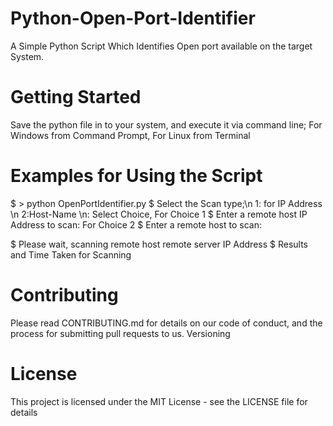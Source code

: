 # Python-Open-Port-Identifier
A Simple Python Script Which Identifies Open port available on the target System.

# Getting Started
Save the python file in to your system, and execute it via command line;
For Windows from Command Prompt,
For Linux from Terminal

# Examples for Using the Script
$ > python OpenPortIdentifier.py
$ Select the Scan type;\n 1: for IP Address \n 2:Host-Name \n:
Select Choice,
For Choice 1
$ Enter a remote host IP Address to scan:
For Choice 2
$ Enter a remote host to scan:

$ Please wait, scanning remote host remote server IP Address
$ Results and Time Taken for Scanning

# Contributing

Please read CONTRIBUTING.md for details on our code of conduct, and the process for submitting pull requests to us.
Versioning

# License

This project is licensed under the MIT License - see the LICENSE file for details
